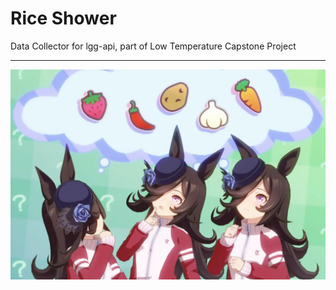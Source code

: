 # Rice Shower

Data Collector for lgg-api, part of Low Temperature Capstone Project

---

![](./docs/rice-shower.webp)
